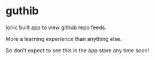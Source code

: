 guthib
======

Ionic built app to view github repo feeds.

More a learning experience than anything else.

So don't expect to see this in the app store any time soon!
